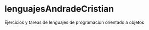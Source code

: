 lenguajesAndradeCristian
========================

Ejercicios y tareas de lenguajes de programacion orientado a objetos
